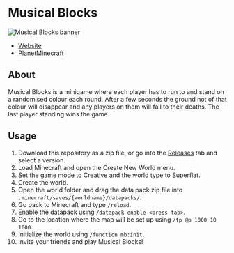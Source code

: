 # Musical Blocks

![Musical Blocks banner](https://www.nixinova.com/assets/images/minecraft/maps/musical-blocks.jpg)

- [Website](https://www.nixinova.com/downloads/minecraft/maps/musical-blocks)
- [PlanetMinecraft](https://www.planetminecraft.com/project/musical-blocks-1-15/)

## About

Musical Blocks is a minigame where each player has to run to and stand on a randomised colour each round.
After a few seconds the ground not of that colour will disappear and any players on them will fall to their deaths.
The last player standing wins the game.

## Usage

1. Download this repository as a zip file, or go into the [Releases](https://github.com/Nixinova/MusicalBlocks/releases) tab and select a version.
2. Load Minecraft and open the Create New World menu.
3. Set the game mode to Creative and the world type to Superflat.
4. Create the world.
5. Open the world folder and drag the data pack zip file into `.minecraft/saves/{worldname}/datapacks/`.
6. Go pack to Minecraft and type `/reload`.
7. Enable the datapack using `/datapack enable <press tab>`.
8. Go to the location where the map will be set up using `/tp @p 1000 10 1000`.
9. Initialize the world using `/function mb:init`.
10. Invite your friends and play Musical Blocks!

